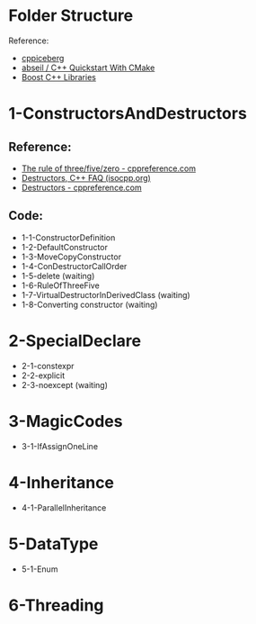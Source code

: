 Folder Structure
===
Reference:

- [cppiceberg](https://fouronnes.github.io/cppiceberg/)
- [abseil / C++ Quickstart With CMake](https://abseil.io/docs/cpp/quickstart-cmake.html)
- [Boost C++ Libraries](https://www.boost.org/)

# 1-ConstructorsAndDestructors

## Reference:

- [The rule of three/five/zero - cppreference.com](https://en.cppreference.com/w/cpp/language/rule_of_three)
- [Destructors, C++ FAQ (isocpp.org)](https://isocpp.org/wiki/faq/dtors)
- [Destructors - cppreference.com](https://en.cppreference.com/w/cpp/language/destructor)

## Code:

- 1-1-ConstructorDefinition
- 1-2-DefaultConstructor
- 1-3-MoveCopyConstructor
- 1-4-ConDestructorCallOrder
- 1-5-delete (waiting)
- 1-6-RuleOfThreeFive
- 1-7-VirtualDestructorInDerivedClass (waiting)
- 1-8-Converting constructor (waiting)

# 2-SpecialDeclare

- 2-1-constexpr
- 2-2-explicit
- 2-3-noexcept (waiting)

# 3-MagicCodes

- 3-1-IfAssignOneLine

# 4-Inheritance

- 4-1-ParallelInheritance

# 5-DataType
- 5-1-Enum

# 6-Threading

